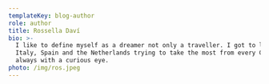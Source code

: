 ```yaml
---
templateKey: blog-author
role: author
title: Rossella Daví
bio: >-
  I like to define myself as a dreamer not only a traveller. I got to live in
  Italy, Spain and the Netherlands trying to take the most from every Country
  always with a curious eye.
photo: /img/ros.jpeg
---
```

